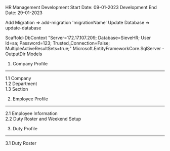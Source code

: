 HR Management
Development Start Date: 09-01-2023
Development End Date: 29-01-2023

Add Migration =>  add-migration 'migrationName'
Update Database =>  update-database

Scaffold-DbContext "Server=172.17.107.209; Database=SieveHR; User Id=sa; Password=123; Trusted_Connection=False; MultipleActiveResultSets=true;" Microsoft.EntityFrameworkCore.SqlServer -OutputDir Models

1. Company Profile
------------------------------
1.1 Company<br/>
1.2 Department<br/>
1.3 Section<br/>

2. Employee Profile
------------------------------
2.1 Employee Information<br/>
2.2 Duty Roster and Weekend Setup<br/>


3. Duty Profile
------------------------------
3.1 Duty Roster
